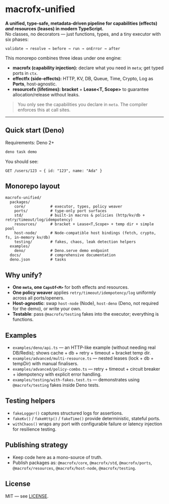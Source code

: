 # macrofx-unified

**A unified, type-safe, metadata-driven pipeline for capabilities (effects)
_and_ resources (leases) in modern TypeScript.**\
No classes, no decorators — just functions, types, and a tiny executor with six
phases:

```
validate → resolve → before → run → onError → after
```

This monorepo combines three ideas under one engine:

- **macrofx (capability injection):** declare what you need in `meta`; get typed
  ports in `ctx`.
- **effectfx (side-effects):** HTTP, KV, DB, Queue, Time, Crypto, Log as
  **Ports**, host-agnostic.
- **resourcefx (lifetimes):** **bracket** + **Lease<T, Scope>** to guarantee
  allocation/release without leaks.

> You only see the capabilities you declare in `meta`. The compiler enforces
> this at call sites.

---

## Quick start (Deno)

Requirements: Deno 2+

```bash
deno task demo
```

You should see:

```
GET /users/123 → { id: "123", name: "Ada" }
```

## Monorepo layout

```
macrofx-unified/
  packages/
    core/           # executor, types, policy weaver
    ports/          # type-only port surfaces
    std/            # built-in macros & policies (http/kv/db + retry/timeout/log/idempotency)
    resources/      # bracket + Lease<T,Scope> + temp dir + simple pool
    host-node/      # Node-compatible host bindings (fetch, crypto, fs, in-memory kv/db)
    testing/        # fakes, chaos, leak detection helpers
  examples/
    deno/           # Deno.serve demo endpoint
  docs/             # comprehensive documentation
  deno.json         # tasks
```

## Why unify?

- **One `meta`, one `CapsOf<M>`** for both effects and resources.
- **One policy weaver** applies `retry/timeout/idempotency/log` uniformly across
  all ports/openers.
- **Host-agnostic**: swap `host-node` (Node), `host-deno` (Deno, not required
  for the demo), or write your own.
- **Testable**: pass `@macrofx/testing` fakes into the executor; everything is
  functions.

## Examples

- `examples/deno/api.ts` — an HTTP-like example (without needing real DB/Redis);
  shows cache + db + retry + timeout + bracket temp dir.
- `examples/advanced/multi-resource.ts` — nested leases (lock + db + tempDir)
  with manual finalisers.
- `examples/advanced/policy-combo.ts` — retry + timeout + circuit breaker +
  idempotency with explicit error handling.
- `examples/testing/with-fakes.test.ts` — demonstrates using `@macrofx/testing`
  fakes inside Deno tests.

## Testing helpers

- `fakeLogger()` captures structured logs for assertions.
- `fakeKv()` / `fakeHttp()` / `fakeTime()` provide deterministic, stateful
  ports.
- `withChaos()` wraps any port with configurable failure or latency injection
  for resilience testing.

## Publishing strategy

- Keep code here as a mono-source of truth.
- Publish packages as: `@macrofx/core`, `@macrofx/std`, `@macrofx/ports`,
  `@macrofx/resources`, `@macrofx/host-node`, `@macrofx/testing`.

## License

MIT — see [LICENSE](./LICENSE).
